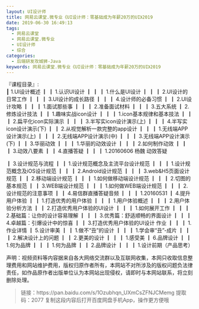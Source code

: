 ```yaml
---
layout: UI设计师
title: 网易云课堂.微专业《UI设计师：零基础成为年薪20万的UI》2019
date: 2019-06-30 16:49:13
tags:
  - 网易云课堂
  - 网易云课堂.微专业
  - UI设计师
  - 综合
categories:
  - 后端研发攻城狮-Java
keywords: 网易云课堂.微专业《UI设计师：零基础成为年薪20万的UI》2019
---
```

『课程目录』:         
┃  1.UI设计概述
┃  ┃  1.认识UI设计
┃  ┃  ┃  1.什么是UI设计
┃  ┃  ┃  2.UI设计的日常工作
┃  ┃  ┃  3.UI设计的成长路径
┃  ┃  ┃  4.设计师的必备习惯
┃  ┃  2.UI设计攻略
┃  ┃  ┃  1.面试那些事
┃  ┃  ┃  2.准备面试材料
┃  ┃  ┃  3.五大系统
┃  2.修炼设计技法
┃  ┃  1.趣味实战icon设计
┃  ┃  ┃  1.icon基本规律和基本技法
┃  ┃  ┃  2.扁平化icon实际演示
┃  ┃  ┃  3.半写实icon设计演示(上)
┃  ┃  ┃  4.半写实icon设计演示(下)
┃  ┃  2.从视觉解析一款完整的app设计
┃  ┃  ┃  1.无线端APP设计演示(上)
┃  ┃  ┃  2.无线端APP设计演示(中)
┃  ┃  ┃  3.无线端APP设计演示(下)
┃  ┃  3.华丽动效
┃  ┃  ┃  1.华丽的动效设计
┃  ┃  ┃  2.如何制作动效
┃  ┃  ┃  3.动效八要素
┃  ┃  4.直播答疑
┃  ┃  ┃  1.20160606 杨魏 动效答疑
<!-- more -->  
┃  3.设计规范与流程
┃  ┃  1.设计规范概念及主流平台设计规范
┃  ┃  ┃  1.设计规范概念及iOS设计规范
┃  ┃  ┃  2.Android设计规范
┃  ┃  ┃  3.web&H5页面设计规范
┃  ┃  2.移动端设计规范
┃  ┃  ┃  1.如何做移动端设计规范
┃  ┃  ┃  2.切图的基本规范
┃  ┃  3.WEB端设计规范
┃  ┃  ┃  1.如何做WEB端设计规范
┃  ┃  ┃  2.设计规范的注意事项
┃  ┃  4.易信群直播答疑音频
┃  ┃  ┃  1.20160531
┃  4.提升用户体验
┃  ┃  1.打造优秀的用户体验
┃  ┃  ┃  1.用户体验概述
┃  ┃  ┃  2.用户体验分析方法
┃  ┃  2.打造优秀用户体验的UI设计
┃  ┃  ┃  1.如何展开工作
┃  ┃  ┃  2.基础篇：让你的设计容易理解
┃  ┃  ┃  3.优秀篇：舒适顺畅的界面设计
┃  ┃  ┃  4.卓越篇：引爆设计中的惊喜
┃  ┃  3.打造优秀用户体验的UI设计 作业
┃  ┃  ┃  1.作业详情
┃  5.设计审美
┃  ┃  1.做不“丑”的设计
┃  ┃  ┃  1.学会审“丑”-成片
┃  ┃  ┃  2.解决设计上的问题
┃  ┃  2.更美的设计
┃  ┃  ┃  1.感受美
┃  6.品牌设计
┃  ┃  1.何为品牌
┃  ┃  ┃  1.何为品牌
┃  ┃  2.品牌设计
┃  ┃  ┃  1.设计前期（产品思考）



<div class="post-copyright">
    <div class="post-copyright__author">
      <span class="post-copyright-meta">声明：视频资料等内容据来自各大网络交流群以及互联网收集，本网只收取信息整理费用和网站维护费用，版权归原作者所有，本网站不对所涉及的版权问题负法律责任，如作品原作者出版单位认为本网站出现侵权，请即时与本网站联系，将立刻删除处理。 </span>
    </div>
</div>

<blockquote class="blockquote-center">
链接：https://pan.baidu.com/s/1Ozubhqn_UXmCsZFNJCMemg 
提取码：2077 
复制这段内容后打开百度网盘手机App，操作更方便哦
</blockquote>
